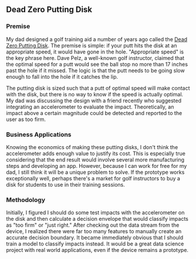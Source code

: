 ## Dead Zero Putting Disk

### Premise
My dad designed a golf training aid a number of years ago called the [Dead Zero Putting Disk](http://deadzeroputting.com). The premise is simple: if your putt hits the disk at an appropriate speed, it would have gone in the hole. "Appropriate speed" is the key phrase here. Dave Pelz, a well-known golf instructor, claimed that the optimal speed for a putt would see the ball stop no more than 17 inches past the hole if it missed. The logic is that the putt needs to be going slow enough to fall into the hole if it catches the lip.

The putting disk is sized such that a putt of optimal speed will make contact with the disk, but there is no way to know if the speed is actually optimal. My dad was discussing the design with a friend recently who suggested integrating an accelerometer to evaluate the impact. Theoretically, an impact above a certain magnitude could be detected and reported to the user as too firm. 

### Business Applications

Knowing the economics of making these putting disks, I don't think the accelerometer adds enough value to justify its cost. This is especially true  considering that the end result would involve several more manufacturing steps and developing an app. However, because I can work for free for my dad, I still think it will be a unique problem to solve. If the prototype works exceptionally well, perhaps there's a market for golf instructors to buy a disk for students to use in their training sessions.

### Methodology

Initially, I figured I should do some test impacts with the accelerometer on the disk and then calculate a decision envelope that would classify impacts as "too firm" or "just right." After checking out the data stream from the device, I realized there were far too many features to manually create an accurate decision boundary. It became immediately obvious that I should train a model to classify impacts instead. It would be a great data science project with real world applications, even if the device remains a prototype.